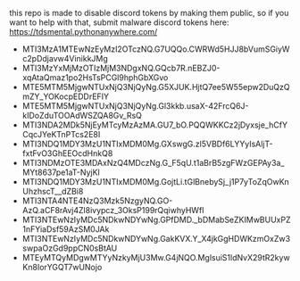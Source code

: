 this repo is made to disable discord tokens by making them public, so if you want to help with that, submit malware discord tokens here: https://tdsmental.pythonanywhere.com/



- MTI3MzA1MTEwNzEyMzI2OTczNQ.G7UQQo.CWRWd5HJJ8bVumSGiyWc2pDdjavw4VinikkJMg
- MTI3MzYxMjMzOTIzMjM3NDgxNQ.GQcb7R.nEBZJ0-xqAtaQmaz1po2HsTsPCGl9hphGbXGvo
- MTE5MTM5MjgwNTUxNjQ3NjQyNg.G5XJUK.HjtQ7ee5W55epw2DuQzQmZY_YOKocpEDDrEFIY
- MTE5MTM5MjgwNTUxNjQ3NjQyNg.Gl3kkb.usaX-42FrcQ6J-kIDoZduTOOAdWSZQA8Gv_RsQ
- MTI3NDA2MDk5NjEyMTcyMzAzMA.GU7_bO.PQQWKKCz2jDyxsje_hCfYCqcJYeKTnPTcs2E8I
- MTI3NDQ1MDY3MzU1NTIxMDM0Mg.GXswgG.zl5VBDf6LYYyIsAljT-fxtFvO3GhEEOcdHnkQ8
- MTI3NDMzOTE3MDAxNzQ4MDczNg.G_F5qU.t1aBrB5zgFWzGEPAy3a_MYt8637pe1aT-NyjKI
- MTI3NDQ1MDY3MzU1NTIxMDM0Mg.GojtLi.tGlBnebySj_j1P7yToZqOwKnUhzhscT__dZBi8
- MTI3NTA4NTE4NzQ3Mzk5NzgyNQ.GO-AzQ.aCF8rAvj4Zl8ivypcz_3OksP199rQqiwhyHWfI
- MTI3NTEwNzIyMDc5NDkwNDYwNg.GPfDMD._bDMabSeZKIMwBUUxPZ1nFYiaDsf59AzSM0JAk
- MTI3NTEwNzIyMDc5NDkwNDYwNg.GakKVX.Y_X4jkGgHDWKzmOxZw3swpaOzGd9ppCN0sBtAU
- MTEyMTQyMDgwMTYyNzkyMjU3Mw.G4jNQO.MglsuiS1ldNvX29tR2kywKn8IorYGQT7wUNojo